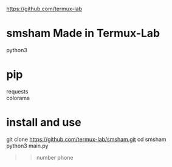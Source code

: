 https://github.com/termux-lab

# smsham Made in Termux-Lab
python3<br>
# pip
requests<br>
colorama<br>
# install and use
git clone https://github.com/termux-lab/smsham.git
cd smsham<br>
python3 main.py<br>
>> number phone

